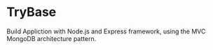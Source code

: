 # TryBase

Build Appliction with Node.js and Express framework, using the MVC MongoDB architecture pattern.
